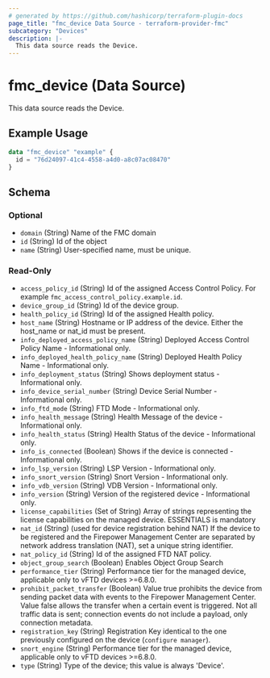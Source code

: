 ```yaml
---
# generated by https://github.com/hashicorp/terraform-plugin-docs
page_title: "fmc_device Data Source - terraform-provider-fmc"
subcategory: "Devices"
description: |-
  This data source reads the Device.
---
```


# fmc_device (Data Source)

This data source reads the Device.

## Example Usage

```terraform
data "fmc_device" "example" {
  id = "76d24097-41c4-4558-a4d0-a8c07ac08470"
}
```

<!-- schema generated by tfplugindocs -->
## Schema

### Optional

- `domain` (String) Name of the FMC domain
- `id` (String) Id of the object
- `name` (String) User-specified name, must be unique.

### Read-Only

- `access_policy_id` (String) Id of the assigned Access Control Policy. For example `fmc_access_control_policy.example.id`.
- `device_group_id` (String) Id of the device group.
- `health_policy_id` (String) Id of the assigned Health policy.
- `host_name` (String) Hostname or IP address of the device. Either the host_name or nat_id must be present.
- `info_deployed_access_policy_name` (String) Deployed Access Control Policy Name - Informational only.
- `info_deployed_health_policy_name` (String) Deployed Health Policy Name - Informational only.
- `info_deployment_status` (String) Shows deployment status - Informational only.
- `info_device_serial_number` (String) Device Serial Number - Informational only.
- `info_ftd_mode` (String) FTD Mode - Informational only.
- `info_health_message` (String) Health Message of the device - Informational only.
- `info_health_status` (String) Health Status of the device - Informational only.
- `info_is_connected` (Boolean) Shows if the device is connected - Informational only.
- `info_lsp_version` (String) LSP Version - Informational only.
- `info_snort_version` (String) Snort Version - Informational only.
- `info_vdb_version` (String) VDB Version - Informational only.
- `info_version` (String) Version of the registered device - Informational only.
- `license_capabilities` (Set of String) Array of strings representing the license capabilities on the managed device. ESSENTIALS is mandatory
- `nat_id` (String) (used for device registration behind NAT) If the device to be registered and the Firepower Management Center are separated by network address translation (NAT), set a unique string identifier.
- `nat_policy_id` (String) Id of the assigned FTD NAT policy.
- `object_group_search` (Boolean) Enables Object Group Search
- `performance_tier` (String) Performance tier for the managed device, applicable only to vFTD devices >=6.8.0.
- `prohibit_packet_transfer` (Boolean) Value true prohibits the device from sending packet data with events to the Firepower Management Center. Value false allows the transfer when a certain event is triggered. Not all traffic data is sent; connection events do not include a payload, only connection metadata.
- `registration_key` (String) Registration Key identical to the one previously configured on the device (`configure manager`).
- `snort_engine` (String) Performance tier for the managed device, applicable only to vFTD devices >=6.8.0.
- `type` (String) Type of the device; this value is always 'Device'.
